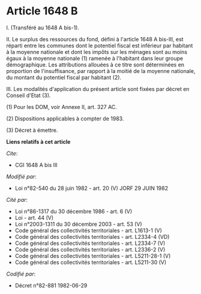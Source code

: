 # Article 1648 B

I. (Transféré au 1648 A bis-1).

II. Le surplus des ressources du fond, défini à l'article 1648 A bis-III, est réparti entre les communes dont le potentiel
fiscal est inférieur par habitant à la moyenne nationale et dont les impôts sur les ménages sont au moins égaux à la moyenne
nationale (1) ramenée à l'habitant dans leur groupe démographique. Les attributions allouées à ce titre sont déterminées en
proportion de l'insuffisance, par rapport à la moitié de la moyenne nationale, du montant du potentiel fiscal par habitant
(2).

III. Les modalités d'application du présent article sont fixées par décret en Conseil d'Etat (3).

(1) Pour les DOM, voir Annexe II, art. 327 AC.

(2) Dispositions applicables à compter de 1983.

(3) Décret à émettre.

**Liens relatifs à cet article**

_Cite_:

  - CGI 1648 A bis III

_Modifié par_:

  - Loi n°82-540 du 28 juin 1982 - art. 20 (V) JORF 29 JUIN 1982

_Cité par_:

  - Loi n°86-1317 du 30 décembre 1986 - art. 6 (V)
  - Loi - art. 44 (V)
  - Loi n°2003-1311 du 30 décembre 2003 - art. 53 (V)
  - Code général des collectivités territoriales - art. L1613-1 (V)
  - Code général des collectivités territoriales - art. L2334-4 (VD)
  - Code général des collectivités territoriales - art. L2334-7 (V)
  - Code général des collectivités territoriales - art. L2336-2 (V)
  - Code général des collectivités territoriales - art. L5211-28-1 (V)
  - Code général des collectivités territoriales - art. L5211-30 (V)

_Codifié par_:

  - Décret n°82-881 1982-06-29

